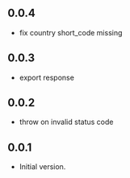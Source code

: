 
## 0.0.4

- fix country short_code missing

## 0.0.3

- export response

## 0.0.2

- throw on invalid status code

## 0.0.1

- Initial version.

